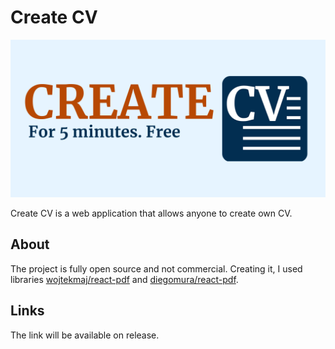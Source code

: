 # Create CV

![Picture is lost somewhere](https://github.com/GottliebGlob/CreateCV/blob/main/add.png?raw=true "Текст заголовка логотипа 1")

Create CV is a web application that allows anyone to create own CV.
## About

The project is fully open source and not commercial. 
Creating it, I used libraries [wojtekmaj/react-pdf](https://github.com/wojtekmaj/react-pdf) and [diegomura/react-pdf](https://github.com/diegomura/react-pdf).

## Links

The link will be available on release.